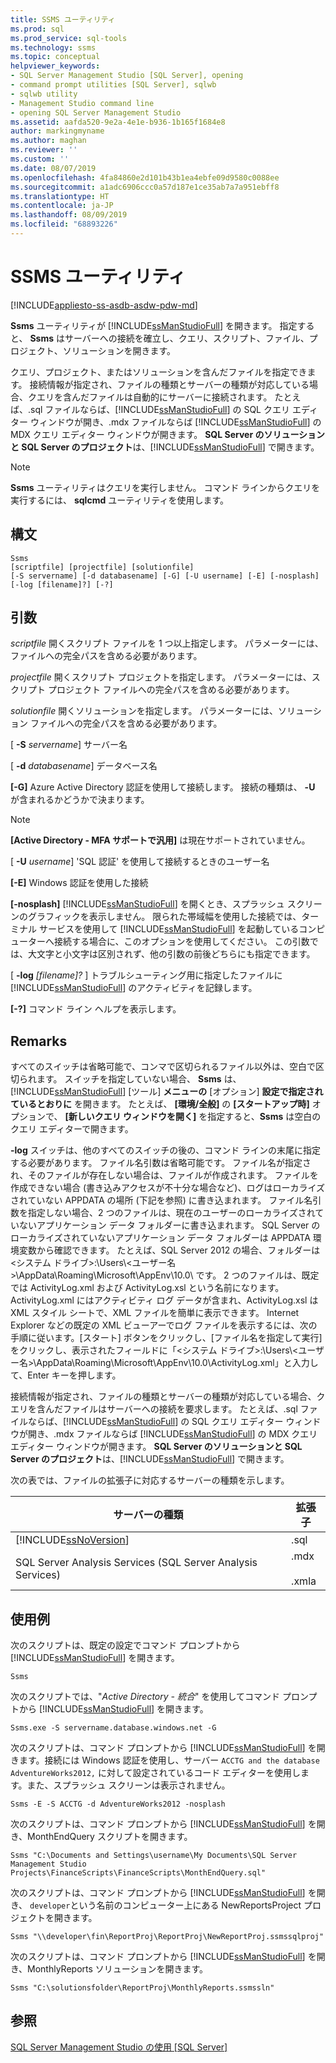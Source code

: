 ```yaml
---
title: SSMS ユーティリティ
ms.prod: sql
ms.prod_service: sql-tools
ms.technology: ssms
ms.topic: conceptual
helpviewer_keywords:
- SQL Server Management Studio [SQL Server], opening
- command prompt utilities [SQL Server], sqlwb
- sqlwb utility
- Management Studio command line
- opening SQL Server Management Studio
ms.assetid: aafda520-9e2a-4e1e-b936-1b165f1684e8
author: markingmyname
ms.author: maghan
ms.reviewer: ''
ms.custom: ''
ms.date: 08/07/2019
ms.openlocfilehash: 4fa84860e2d101b43b1ea4ebfe09d9580c0088ee
ms.sourcegitcommit: a1adc6906ccc0a57d187e1ce35ab7a7a951ebff8
ms.translationtype: HT
ms.contentlocale: ja-JP
ms.lasthandoff: 08/09/2019
ms.locfileid: "68893226"
---
```

# <a name="ssms-utility"></a>SSMS ユーティリティ

[!INCLUDE[appliesto-ss-asdb-asdw-pdw-md](../includes/appliesto-ss-asdb-asdw-pdw-md.md)]

**Ssms** ユーティリティが [!INCLUDE[ssManStudioFull](../includes/ssmanstudiofull-md.md)] を開きます。 指定すると、 **Ssms** はサーバーへの接続を確立し、クエリ、スクリプト、ファイル、プロジェクト、ソリューションを開きます。

クエリ、プロジェクト、またはソリューションを含んだファイルを指定できます。 接続情報が指定され、ファイルの種類とサーバーの種類が対応している場合、クエリを含んだファイルは自動的にサーバーに接続されます。 たとえば、.sql ファイルならば、[!INCLUDE[ssManStudioFull](../includes/ssmanstudiofull-md.md)] の SQL クエリ エディター ウィンドウが開き、.mdx ファイルならば [!INCLUDE[ssManStudioFull](../includes/ssmanstudiofull-md.md)] の MDX クエリ エディター ウィンドウが開きます。 **SQL Server のソリューションと SQL Server のプロジェクト**は、[!INCLUDE[ssManStudioFull](../includes/ssmanstudiofull-md.md)] で開きます。 

> [!NOTE]
> **Ssms** ユーティリティはクエリを実行しません。 コマンド ラインからクエリを実行するには、 **sqlcmd** ユーティリティを使用します。 
 
## <a name="syntax"></a>構文
 
 ```
 Ssms 
 [scriptfile] [projectfile] [solutionfile] 
 [-S servername] [-d databasename] [-G] [-U username] [-E] [-nosplash] [-log [filename]?] [-?] 
 ``` 
 
## <a name="arguments"></a>引数

 *scriptfile* 開くスクリプト ファイルを 1 つ以上指定します。 パラメーターには、ファイルへの完全パスを含める必要があります。 
 
 *projectfile* 開くスクリプト プロジェクトを指定します。 パラメーターには、スクリプト プロジェクト ファイルへの完全パスを含める必要があります。 
 
 *solutionfile* 開くソリューションを指定します。 パラメーターには、ソリューション ファイルへの完全パスを含める必要があります。 
 
[ **-S** _servername_] サーバー名
 
[ **-d** _databasename_] データベース名

**[-G]** Azure Active Directory 認証を使用して接続します。 接続の種類は、 **-U** が含まれるかどうかで決まります。

> [!Note]
> **[Active Directory - MFA サポートで汎用]** は現在サポートされていません。
 
[ **-U** _username_] 'SQL 認証' を使用して接続するときのユーザー名
 
**[-E]** Windows 認証を使用した接続
 
**[-nosplash]** [!INCLUDE[ssManStudioFull](../includes/ssmanstudiofull-md.md)] を開くとき、スプラッシュ スクリーンのグラフィックを表示しません。 限られた帯域幅を使用した接続では、ターミナル サービスを使用して [!INCLUDE[ssManStudioFull](../includes/ssmanstudiofull-md.md)] を起動しているコンピューターへ接続する場合に、このオプションを使用してください。 この引数では、大文字と小文字は区別されず、他の引数の前後どちらにも指定できます。
 
[ **-log** _[filename]?_ ] トラブルシューティング用に指定したファイルに [!INCLUDE[ssManStudioFull](../includes/ssmanstudiofull-md.md)] のアクティビティを記録します。
 
**[-?]** コマンド ライン ヘルプを表示します。

## <a name="remarks"></a>Remarks

すべてのスイッチは省略可能で、コンマで区切られるファイル以外は、空白で区切られます。 スイッチを指定していない場合、 **Ssms** は、 [!INCLUDE[ssManStudioFull](../includes/ssmanstudiofull-md.md)] [ツール] **メニューの** [オプション] **設定で指定されているとおりに** を開きます。 たとえば、 **[環境/全般]** の **[スタートアップ時]** オプションで、 **[新しいクエリ ウィンドウを開く]** を指定すると、**Ssms** は空白のクエリ エディターで開きます。
 
**-log** スイッチは、他のすべてのスイッチの後の、コマンド ラインの末尾に指定する必要があります。 ファイル名引数は省略可能です。 ファイル名が指定され、そのファイルが存在しない場合は、ファイルが作成されます。 ファイルを作成できない場合 (書き込みアクセスが不十分な場合など)、ログはローカライズされていない APPDATA の場所 (下記を参照) に書き込まれます。 ファイル名引数を指定しない場合、2 つのファイルは、現在のユーザーのローカライズされていないアプリケーション データ フォルダーに書き込まれます。 SQL Server のローカライズされていないアプリケーション データ フォルダーは APPDATA 環境変数から確認できます。 たとえば、SQL Server 2012 の場合、フォルダーは \<システム ドライブ>:\Users\\<ユーザー名\>\AppData\Roaming\Microsoft\AppEnv\10.0\\ です。 2 つのファイルは、既定では ActivityLog.xml および ActivityLog.xsl という名前になります。 ActivityLog.xml にはアクティビティ ログ データが含まれ、ActivityLog.xsl は XML スタイル シートで、XML ファイルを簡単に表示できます。 Internet Explorer などの既定の XML ビューアーでログ ファイルを表示するには、次の手順に従います。[スタート] ボタンをクリックし、[ファイル名を指定して実行] をクリックし、表示されたフィールドに「\<システム ドライブ>:\Users\\<ユーザー名\>\AppData\Roaming\Microsoft\AppEnv\10.0\ActivityLog.xml」と入力して、Enter キーを押します。
 
接続情報が指定され、ファイルの種類とサーバーの種類が対応している場合、クエリを含んだファイルはサーバーへの接続を要求します。 たとえば、.sql ファイルならば、[!INCLUDE[ssManStudioFull](../includes/ssmanstudiofull-md.md)] の SQL クエリ エディター ウィンドウが開き、.mdx ファイルならば [!INCLUDE[ssManStudioFull](../includes/ssmanstudiofull-md.md)] の MDX クエリ エディター ウィンドウが開きます。 **SQL Server のソリューションと SQL Server のプロジェクト**は、[!INCLUDE[ssManStudioFull](../includes/ssmanstudiofull-md.md)] で開きます。

次の表では、ファイルの拡張子に対応するサーバーの種類を示します。
 
|サーバーの種類|拡張子| 
|-----------------|---------------| 
|[!INCLUDE[ssNoVersion](../includes/ssnoversion-md.md)]|.sql|
|SQL Server Analysis Services (SQL Server Analysis Services)|.mdx<br /><br /> .xmla|

## <a name="examples"></a>使用例

次のスクリプトは、既定の設定でコマンド プロンプトから [!INCLUDE[ssManStudioFull](../includes/ssmanstudiofull-md.md)] を開きます。
 
 ```
 Ssms
 ```

次のスクリプトでは、"*Active Directory - 統合*" を使用してコマンド プロンプトから [!INCLUDE[ssManStudioFull](../includes/ssmanstudiofull-md.md)] を開きます。
 
 ```
 Ssms.exe -S servername.database.windows.net -G
 ```

次のスクリプトは、コマンド プロンプトから [!INCLUDE[ssManStudioFull](../includes/ssmanstudiofull-md.md)] を開きます。接続には Windows 認証を使用し、サーバー `ACCTG and the database AdventureWorks2012,` に対して設定されているコード エディターを使用します。また、スプラッシュ スクリーンは表示されません。
 
 ```
 Ssms -E -S ACCTG -d AdventureWorks2012 -nosplash
 ```

 次のスクリプトは、コマンド プロンプトから [!INCLUDE[ssManStudioFull](../includes/ssmanstudiofull-md.md)] を開き、MonthEndQuery スクリプトを開きます。
 
 ```
 Ssms "C:\Documents and Settings\username\My Documents\SQL Server Management Studio Projects\FinanceScripts\FinanceScripts\MonthEndQuery.sql"
 ```
 
 次のスクリプトは、コマンド プロンプトから [!INCLUDE[ssManStudioFull](../includes/ssmanstudiofull-md.md)] を開き、 `developer`という名前のコンピューター上にある NewReportsProject プロジェクトを開きます。
 
 ```
 Ssms "\\developer\fin\ReportProj\ReportProj\NewReportProj.ssmssqlproj"
 ```
 
 次のスクリプトは、コマンド プロンプトから [!INCLUDE[ssManStudioFull](../includes/ssmanstudiofull-md.md)] を開き、MonthlyReports ソリューションを開きます。 

 ```
Ssms "C:\solutionsfolder\ReportProj\MonthlyReports.ssmssln"
 ```

## <a name="see-also"></a>参照

[SQL Server Management Studio の使用 [SQL Server]](https://msdn.microsoft.com/library/f289e978-14ca-46ef-9e61-e1fe5fd593be)